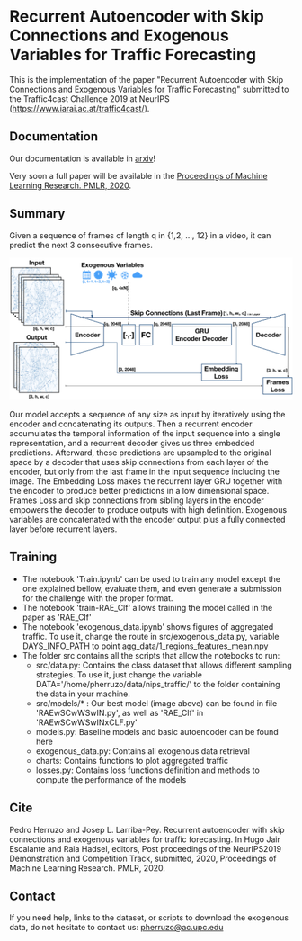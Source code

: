 # Recurrent Autoencoder with Skip Connections and Exogenous Variables for Traffic Forecasting

This is the implementation of the paper "Recurrent Autoencoder with Skip Connections and Exogenous Variables for Traffic Forecasting" submitted to the Traffic4cast Challenge 2019 at NeurIPS (https://www.iarai.ac.at/traffic4cast/).

## Documentation
Our documentation is available in [arxiv](https://arxiv.org/abs/1910.13295)!

Very soon a full paper will be available in the [Proceedings of Machine Learning Research. PMLR, 2020](http://proceedings.mlr.press/).

## Summary
Given a sequence of frames of length q in {1,2, ..., 12} in a video, it can predict the next 3 consecutive frames. 

![](images/new_model.png)

Our model accepts a sequence of any size as input by iteratively using the encoder and concatenating its outputs. Then a recurrent encoder accumulates the temporal information of the input sequence into a single representation, and a recurrent decoder gives us three embedded predictions. Afterward, these predictions are upsampled to the original space by a decoder that uses skip connections from each layer of the encoder, but only from the last frame in the input sequence including the image. The Embedding Loss makes the recurrent layer GRU together with the encoder to produce better predictions in a low
dimensional space. Frames Loss and skip connections from sibling layers in the encoder empowers
the decoder to produce outputs with high definition. Exogenous variables are concatenated with the
encoder output plus a fully connected layer before recurrent layers. 

## Training

* The notebook 'Train.ipynb' can be used to train any model except the one explained bellow, evaluate them, and even generate a submission for the challenge with the proper format.
* The notebook 'train-RAE_Clf' allows training the model called in the paper as 'RAE_Clf'
* The notebook 'exogenous_data.ipynb' shows figures  of aggregated traffic. To use it, change the route in src/exogenous_data.py, variable DAYS_INFO_PATH to point agg_data/1_regions_features_mean.npy
* The folder src contains all the scripts that allow the notebooks to run:
    * src/data.py: Contains the class dataset that allows different sampling strategies. To use it, just change the variable DATA='/home/pherruzo/data/nips_traffic/' to the folder containing the data in your machine.
    * src/models/* : Our best model (image above) can be found in file 'RAEwSCwWSwIN.py', as well as 'RAE_Clf' in 'RAEwSCwWSwINxCLF.py' 
    * models.py: Baseline models and basic autoencoder can be found here
    * exogenous_data.py: Contains all exogenous data retrieval
    * charts: Contains functions to plot aggregated traffic
    * losses.py: Contains loss functions definition and methods to compute the performance of the models

## Cite
Pedro Herruzo and Josep L. Larriba-Pey. Recurrent autoencoder with skip connections and exogenous variables for traffic forecasting. In Hugo Jair Escalante and Raia Hadsel, editors, Post proceedings of the NeurIPS2019 Demonstration and Competition Track, submitted, 2020, Proceedings of Machine Learning Research. PMLR, 2020.

## Contact
If you need help, links to the dataset, or scripts to download the exogenous data, do not hesitate to contact us: pherruzo@ac.upc.edu
